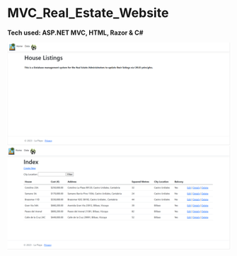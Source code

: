 # MVC_Real_Estate_Website


__Tech used: ASP.NET MVC, HTML, Razor & C#__


![Visual Design](home1.png)
![Visual Design](web1.png)
